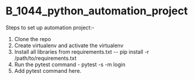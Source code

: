 # B_1044_python_automation_project
Steps to set up automation project:- 
1. Clone the repo
2. Create virtualenv and activate the virtualenv 
3. Install all libraries from requirements.txt 
   -- pip install -r /path/to/requirements.txt
4. Run the pytest command - pytest -s -m login
5. Add pytest command here.
